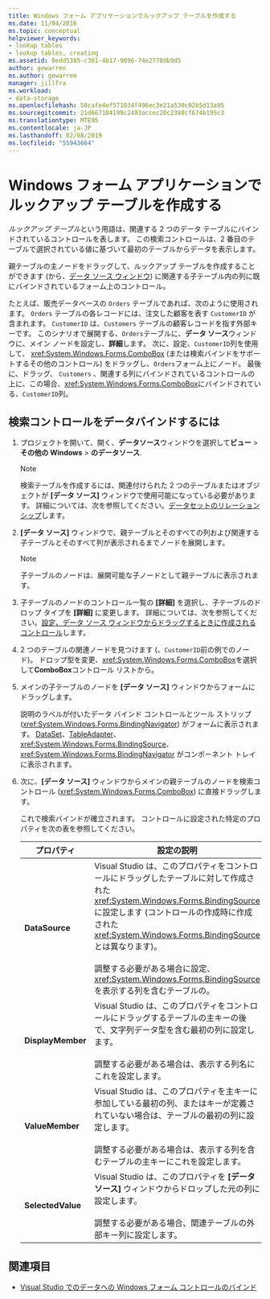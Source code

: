 ```yaml
---
title: Windows フォーム アプリケーションでルックアップ テーブルを作成する
ms.date: 11/04/2016
ms.topic: conceptual
helpviewer_keywords:
- lookup tables
- lookup tables, creating
ms.assetid: 0edd5385-c381-4b17-9096-74e2778db9d5
author: gewarren
ms.author: gewarren
manager: jillfra
ms.workload:
- data-storage
ms.openlocfilehash: 50cafe4ef571034f496ec3e21a530c02b5d13a95
ms.sourcegitcommit: 21d667104199c2493accec20c2388cf674b195c3
ms.translationtype: MTE95
ms.contentlocale: ja-JP
ms.lasthandoff: 02/08/2019
ms.locfileid: "55943664"
---
```

# <a name="create-lookup-tables-in-windows-forms-applications"></a>Windows フォーム アプリケーションでルックアップ テーブルを作成する

*ルックアップ テーブル*という用語は、関連する 2 つのデータ テーブルにバインドされているコントロールを表します。 この検索コントロールは、2 番目のテーブルで選択されている値に基づいて最初のテーブルからデータを表示します。

親テーブルの主ノードをドラッグして、ルックアップ テーブルを作成することができます (から、[データ ソース ウィンドウ](add-new-data-sources.md#data-sources-window)) に関連する子テーブル内の列に既にバインドされているフォーム上のコントロール。

たとえば、販売データベースの `Orders` テーブルであれば、次のように使用されます。 `Orders` テーブルの各レコードには、注文した顧客を表す `CustomerID` が含まれます。 `CustomerID` は、`Customers` テーブルの顧客レコードを指す外部キーです。 このシナリオで展開する、`Orders`テーブルに、**データ ソース**ウィンドウに、メイン ノードを設定し、**詳細**します。 次に、設定、`CustomerID`列を使用して、 <xref:System.Windows.Forms.ComboBox> (または検索バインドをサポートするその他のコントロール) をドラッグし、`Orders`フォーム上にノード。 最後に、ドラッグ、 `Customers` 、関連する列にバインドされているコントロールの上に、この場合、<xref:System.Windows.Forms.ComboBox>にバインドされている、`CustomerID`列。

## <a name="to-databind-a-lookup-control"></a>検索コントロールをデータバインドするには

1.  プロジェクトを開いて、開く、**データソース**ウィンドウを選択して**ビュー** > **その他の Windows** > **のデータソース**.

    > [!NOTE]
    > 検索テーブルを作成するには、関連付けられた 2 つのテーブルまたはオブジェクトが **[データ ソース]** ウィンドウで使用可能になっている必要があります。 詳細については、次を参照してください。[データセットのリレーションシップ](relationships-in-datasets.md)します。

2.  **[データ ソース]** ウィンドウで、親テーブルとそのすべての列および関連する子テーブルとそのすべて列が表示されるまでノードを展開します。

    > [!NOTE]
    > 子テーブルのノードは、展開可能な子ノードとして親テーブルに表示されます。

3.  子テーブルのノードのコントロール一覧の **[詳細]** を選択し、子テーブルのドロップ タイプを **[詳細]** に変更します。 詳細については、次を参照してください。[設定、データ ソース ウィンドウからドラッグするときに作成されるコントロール](../data-tools/set-the-control-to-be-created-when-dragging-from-the-data-sources-window.md)します。

4.  2 つのテーブルの関連ノードを見つけます (、`CustomerID`前の例でのノード)。 ドロップ型を変更、<xref:System.Windows.Forms.ComboBox>を選択して**ComboBox**コントロール リストから。

5.  メインの子テーブルのノードを **[データ ソース]** ウィンドウからフォームにドラッグします。

     説明のラベルが付いたデータ バインド コントロールとツール ストリップ (<xref:System.Windows.Forms.BindingNavigator>) がフォームに表示されます。 [DataSet](../data-tools/dataset-tools-in-visual-studio.md)、[TableAdapter](../data-tools/create-and-configure-tableadapters.md)、<xref:System.Windows.Forms.BindingSource>、<xref:System.Windows.Forms.BindingNavigator> がコンポーネント トレイに表示されます。

6.  次に、**[データ ソース]** ウィンドウからメインの親テーブルのノードを検索コントロール (<xref:System.Windows.Forms.ComboBox>) に直接ドラッグします。

     これで検索バインドが確立されます。 コントロールに設定された特定のプロパティを次の表を参照してください。

    |プロパティ|設定の説明|
    |--------------| - |
    |**DataSource**|Visual Studio は、このプロパティをコントロールにドラッグしたテーブルに対して作成された <xref:System.Windows.Forms.BindingSource> に設定します (コントロールの作成時に作成された <xref:System.Windows.Forms.BindingSource> とは異なります)。<br /><br /> 調整する必要がある場合に設定、<xref:System.Windows.Forms.BindingSource>を表示する列を含むテーブルの。|
    |**DisplayMember**|Visual Studio は、このプロパティをコントロールにドラッグするテーブルの主キーの後で、文字列データ型を含む最初の列に設定します。<br /><br /> 調整する必要がある場合は、表示する列名にこれを設定します。|
    |**ValueMember**|Visual Studio は、このプロパティを主キーに参加している最初の列、またはキーが定義されていない場合は、テーブルの最初の列に設定します。<br /><br /> 調整する必要がある場合は、表示する列を含むテーブルの主キーにこれを設定します。|
    |**SelectedValue**|Visual Studio は、このプロパティを **[データ ソース]** ウィンドウからドロップした元の列に設定します。<br /><br /> 調整する必要がある場合、関連テーブルの外部キー列に設定します。|

## <a name="see-also"></a>関連項目

- [Visual Studio でのデータへの Windows フォーム コントロールのバインド](../data-tools/bind-windows-forms-controls-to-data-in-visual-studio.md)